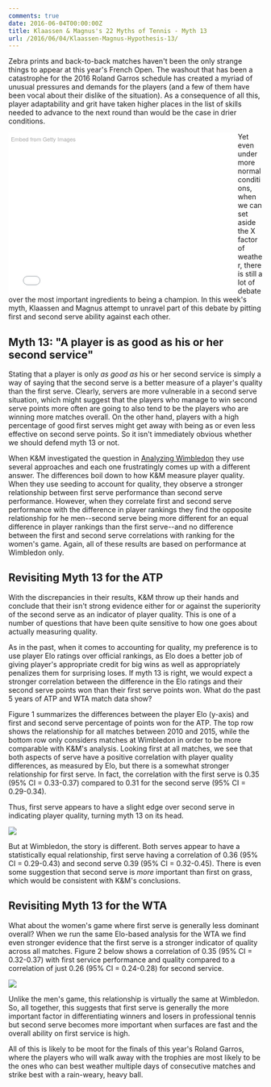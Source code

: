 ```yaml
---
comments: true
date: 2016-06-04T00:00:00Z
title: Klaassen & Magnus's 22 Myths of Tennis - Myth 13
url: /2016/06/04/Klaassen-Magnus-Hypothesis-13/
---
```


Zebra prints and back-to-back matches haven't been the only strange things to appear at this year's French Open. The washout that has been a catastrophe for the 2016 Roland Garros schedule has created a myriad of unusual pressures and demands for the players (and a few of them have been vocal about their dislike of the situation). As a consequence of all this, player adaptability and grit have taken higher places in the list of skills needed to advance to the next round than would be the case in drier conditions. 

<div class="getty embed image" style="background-color:#fff;display:inline-block;font-family:'Helvetica Neue',Helvetica,Arial,sans-serif;color:#a7a7a7;font-size:11px;width:100%;max-width:445px;float:left;padding:1%;"><div style="padding:0;margin:0;text-align:left;"><a href="http://www.gettyimages.com/detail/533409776" target="_blank" style="color:#a7a7a7;text-decoration:none;font-weight:normal !important;border:none;display:inline-block;">Embed from Getty Images</a></div><div style="overflow:hidden;position:relative;height:0;padding:66.498316% 0 0 0;width:100%;"><iframe src="//embed.gettyimages.com/embed/533409776?et=0DhSHv4DTHdYtp-f73eegA&viewMoreLink=on&sig=PSPm2qZDuZAyX5AKF5S1xUxBOYPJbKhH79BGoErPStc=&caption=true" width="445" height="296" scrolling="no" frameborder="0" style="display:inline-block;position:absolute;top:0;left:0;width:100%;height:100%;margin:0;"></iframe></div><p style="margin:0;"></p></div>

Yet even under more normal conditions, when we can set aside the X factor of weather, there is still a lot of debate over the most important ingredients to being a champion. In this week's myth, Klaassen and Magnus attempt to unravel part of this debate by pitting first and second serve ability against each other. 


## Myth 13: "A player is as good as his or her second service"


Stating that a player is only _as good as_ his or her second service is simply a way of saying that the second serve is a better measure of a player's quality than the first serve. Clearly, servers are more vulnerable in a second serve situation, which might suggest that the players who manage to win second serve points more often are going to also tend to be the players who are winning more matches overall. On the other hand, players with a high percentage of good first serves might get away with being as or even less effective on second serve points. So it isn't immediately obvious whether we should defend myth 13 or not. 


When K&M investigated the question in [Analyzing Wimbledon](https://global.oup.com/academic/product/analyzing-wimbledon-9780199355952?cc=us&lang=en&#) they use several approaches and each one frustratingly comes up with a different answer. The differences boil down to how K&M measure player quality. When they use seeding to account for quality, they observe a stronger relationship between first serve performance than second serve performance. However, when they correlate first and second serve performance with the difference in player rankings they find the opposite relationship for he men--second serve being more different for an equal difference in player rankings than the first serve--and no difference between the first and second serve correlations with ranking for the women's game. Again, all of these results are based on performance at Wimbledon only.


## Revisiting Myth 13 for the ATP

With the discrepancies in their results, K&M throw up their hands and conclude that their isn't strong evidence either for or against the superiority of the second serve as an indicator of player quality. This is one of a number of questions that have been quite sensitive to how one goes about actually measuring quality. 

As in the past, when it comes to accounting for quality, my preference is to use player Elo ratings over official rankings, as Elo does a better job of giving player's appropriate credit for big wins as well as appropriately penalizes them for surprising loses. If myth 13 is right, we would expect a stronger correlation between the difference in the Elo ratings and their second serve points won than their first serve points won. What do the past 5 years of ATP and WTA match data show?

Figure 1 summarizes the differences between the player Elo (y-axis) and first and second serve percentage of points won for the ATP. The top row shows the relationship for all matches between 2010 and 2015, while the bottom row only considers matches at Wimbledon in order to be more comparable with K&M's analysis. Looking first at all matches, we see that both aspects of serve have a positive correlation with player quality differences, as measured by Elo, but there is a somewhat stronger relationship for first serve. In fact, the correlation with the first serve is 0.35 (95% CI = 0.33-0.37) compared to 0.31 for the second serve (95% CI = 0.29-0.34).

Thus, first serve appears to have a slight edge over second serve in indicating player quality, turning myth 13 on its head.

<img src="/assets/myth13_fig1.png" />

But at Wimbledon, the story is different. Both serves appear to have a statistically equal relationship, first serve having a correlation of 0.36 (95% CI  = 0.29-0.43) and second serve 0.39 (95% CI = 0.32-0.45). There is even some suggestion that second serve is _more_ important than first on grass, which would be consistent with K&M's conclusions. 

## Revisiting Myth 13 for the WTA

What about the women's game where first serve is generally less dominant overall? When we run the same Elo-based analysis for the WTA we find even stronger evidence that the first serve is a stronger indicator of quality across all matches. Figure 2 below shows a correlation of 0.35 (95% CI = 0.32-0.37) with first service performance and quality compared to a correlation of just 0.26 (95% CI = 0.24-0.28) for second service.

<img src="/assets/myth13_fig2.png" />

Unlike the men's game, this relationship is virtually the same at Wimbledon. So, all together, this suggests that first serve is generally the more important factor in differentiating winners and losers in professional tennis but second serve becomes more important when surfaces are fast and the overall ability on first service is high. 

All of this is likely to be moot for the finals of this year's Roland Garros, where the players who will walk away with the trophies are most likely to be the ones who can best weather multiple days of consecutive matches and strike best with a rain-weary, heavy ball.


